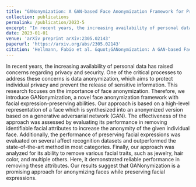 ```yaml
---
title: "GANonymization: A GAN-based Face Anonymization Framework for Preserving Emotional Expressions"
collection: publications
permalink: /publication/2023-5
excerpt: "In recent years, the increasing availability of personal data has raised concerns regarding privacy and security. One of the critical processes to address these concerns is data anonymization, which aims to protect individual privacy and prevent the release of sensitive information. This research focuses on the importance of face anonymization. Therefore, we introduce GANonymization, a novel face anonymization framework with facial expression-preserving abilities [...]"
date: 2023-01-01
venue: 'arXiv preprint arXiv:2305.02143'
paperurl: 'https://arxiv.org/abs/2305.02143'
citation: 'Hellmann, Fabio et al. &quot;GANonymization: A GAN-based Face Anonymization Framework for Preserving Emotional Expressions.&quot; arXiv preprint arXiv:2305.02143. 2023'
---
```

In recent years, the increasing availability of personal data has raised concerns regarding privacy and security. One of the critical processes to address these concerns is data anonymization, which aims to protect individual privacy and prevent the release of sensitive information. This research focuses on the importance of face anonymization. Therefore, we introduce GANonymization, a novel face anonymization framework with facial expression-preserving abilities. Our approach is based on a high-level representation of a face which is synthesized into an anonymized version based on a generative adversarial network (GAN). The effectiveness of the approach was assessed by evaluating its performance in removing identifiable facial attributes to increase the anonymity of the given individual face. Additionally, the performance of preserving facial expressions was evaluated on several affect recognition datasets and outperformed the state-of-the-art method in most categories. Finally, our approach was analyzed for its ability to remove various facial traits, such as jewelry, hair color, and multiple others. Here, it demonstrated reliable performance in removing these attributes. Our results suggest that GANonymization is a promising approach for anonymizing faces while preserving facial expressions.
